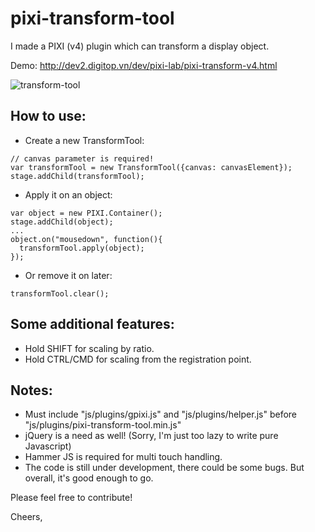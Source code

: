 # pixi-transform-tool
I made a PIXI (v4) plugin which can transform a display object.

Demo: http://dev2.digitop.vn/dev/pixi-lab/pixi-transform-v4.html

![transform-tool](http://dev2.digitop.vn/dev/pixi-lab/assets/transform-tool.jpg)

## How to use:

- Create a new TransformTool:
```
// canvas parameter is required!
var transformTool = new TransformTool({canvas: canvasElement});
stage.addChild(transformTool);
```
- Apply it on an object:
```
var object = new PIXI.Container();
stage.addChild(object);
...
object.on("mousedown", function(){
  transformTool.apply(object);
});
```
- Or remove it on later:
```
transformTool.clear();
```

## Some additional features:
- Hold SHIFT for scaling by ratio.
- Hold CTRL/CMD for scaling from the registration point.

## Notes:
- Must include "js/plugins/gpixi.js" and "js/plugins/helper.js" before "js/plugins/pixi-transform-tool.min.js"
- jQuery is a need as well! (Sorry, I'm just too lazy to write pure Javascript)
- Hammer JS is required for multi touch handling.
- The code is still under development, there could be some bugs. But overall, it's good enough to go.

Please feel free to contribute!

Cheers,
